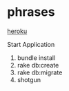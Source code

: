 # phrases

[heroku](https://fierce-scrubland-13942.herokuapp.com/)

Start Application

1.  bundle install
2.  rake db:create
3.  rake db:migrate
4.  shotgun
